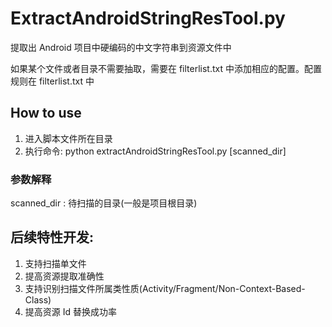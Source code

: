 # ExtractAndroidStringResTool.py
提取出 Android 项目中硬编码的中文字符串到资源文件中

如果某个文件或者目录不需要抽取，需要在 filterlist.txt 中添加相应的配置。配置规则在 filterlist.txt 中

## How to use
1. 进入脚本文件所在目录
2. 执行命令: python extractAndroidStringResTool.py [scanned_dir]

### 参数解释
scanned_dir : 待扫描的目录(一般是项目根目录)

## 后续特性开发:
1. 支持扫描单文件
2. 提高资源提取准确性
3. 支持识别扫描文件所属类性质(Activity/Fragment/Non-Context-Based-Class)
4. 提高资源 Id 替换成功率
